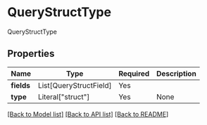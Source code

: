 # QueryStructType

QueryStructType

## Properties
| Name | Type | Required | Description |
| ------------ | ------------- | ------------- | ------------- |
**fields** | List[QueryStructField] | Yes |  |
**type** | Literal["struct"] | Yes | None |


[[Back to Model list]](../../README.md#models-v1-link) [[Back to API list]](../../README.md#documentation-for-api-endpoints) [[Back to README]](../../README.md)

